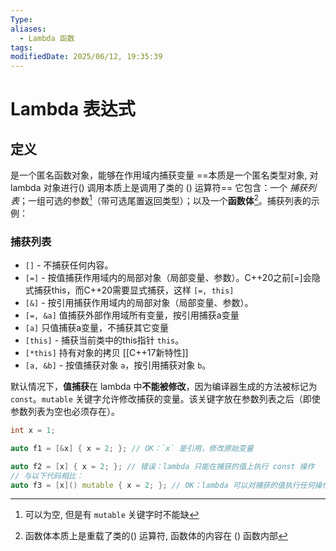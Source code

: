 ```yaml
---
Type: 
aliases:
  - Lambda 函数
tags: 
modifiedDate: 2025/06/12, 19:35:39
---
```


# Lambda 表达式

## 定义

是一个匿名函数对象，能够在作用域内捕获变量
==本质是一个匿名类型对象, 对lambda 对象进行() 调用本质上是调用了类的 () 运算符==
它包含：一个 _捕获列表_；一组可选的参数[^1]（带可选尾置返回类型）；以及一个**函数体**[^2]。捕获列表的示例：

### 捕获列表

- `[]` - 不捕获任何内容。
- `[=]` - 按值捕获作用域内的局部对象（局部变量、参数）。C++20之前[=]会隐式捕获this，而C++20需要显式捕获，这样 `[=, this]`
- `[&]` - 按引用捕获作用域内的局部对象（局部变量、参数）。
- `[=, &a]` 值捕获外部作用域所有变量，按引用捕获a变量
- `[a]` 只值捕获a变量，不捕获其它变量
- `[this]` - 捕获当前类中的this指针 `this`。
- `[*this]` 持有对象的拷贝 [[C++17新特性]]
- `[a, &b]` - 按值捕获对象 `a`，按引用捕获对象 `b`。

默认情况下，**值捕获**在 lambda 中**不能被修改**，因为编译器生成的方法被标记为 `const`。`mutable` 关键字允许修改捕获的变量。该关键字放在参数列表之后（即使参数列表为空也必须存在）。

```cpp
int x = 1;

auto f1 = [&x] { x = 2; }; // OK：`x` 是引用，修改原始变量

auto f2 = [x] { x = 2; }; // 错误：lambda 只能在捕获的值上执行 const 操作
// 与以下代码相比：
auto f3 = [x]() mutable { x = 2; }; // OK：lambda 可以对捕获的值执行任何操作
```

[^1]: 可以为空, 但是有 `mutable` 关键字时不能缺
[^2]: 函数体本质上是重载了类的() 运算符, 函数体的内容在 () 函数内部
